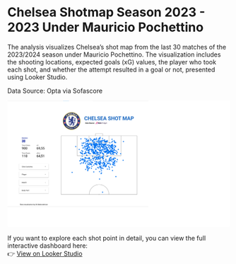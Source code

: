 # Chelsea Shotmap Season 2023 - 2023 Under Mauricio Pochettino

The analysis visualizes Chelsea’s shot map from the last 30 matches of the 2023/2024 season under Mauricio Pochettino. The visualization includes the shooting locations, expected goals (xG) values, the player who took each shot, and whether the attempt resulted in a goal or not, presented using Looker Studio.

Data Source: Opta via Sofascore

![Chelsea Shotmap](./shotmap%20photo.png)

If you want to explore each shot point in detail, you can view the full interactive dashboard here:  
👉 [View on Looker Studio](https://lookerstudio.google.com/u/0/reporting/0fe0f124-91da-48b5-a3dc-16996e80b88a/page/VMUFE)